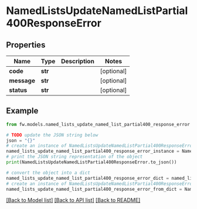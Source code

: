 # NamedListsUpdateNamedListPartial400ResponseError


## Properties

Name | Type | Description | Notes
------------ | ------------- | ------------- | -------------
**code** | **str** |  | [optional] 
**message** | **str** |  | [optional] 
**status** | **str** |  | [optional] 

## Example

```python
from fw.models.named_lists_update_named_list_partial400_response_error import NamedListsUpdateNamedListPartial400ResponseError

# TODO update the JSON string below
json = "{}"
# create an instance of NamedListsUpdateNamedListPartial400ResponseError from a JSON string
named_lists_update_named_list_partial400_response_error_instance = NamedListsUpdateNamedListPartial400ResponseError.from_json(json)
# print the JSON string representation of the object
print(NamedListsUpdateNamedListPartial400ResponseError.to_json())

# convert the object into a dict
named_lists_update_named_list_partial400_response_error_dict = named_lists_update_named_list_partial400_response_error_instance.to_dict()
# create an instance of NamedListsUpdateNamedListPartial400ResponseError from a dict
named_lists_update_named_list_partial400_response_error_from_dict = NamedListsUpdateNamedListPartial400ResponseError.from_dict(named_lists_update_named_list_partial400_response_error_dict)
```
[[Back to Model list]](../README.md#documentation-for-models) [[Back to API list]](../README.md#documentation-for-api-endpoints) [[Back to README]](../README.md)


